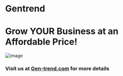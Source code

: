 # Gentrend
<h1>Grow <strong>YOUR</strong> Business at an Affordable Price!</h1>

![image](https://user-images.githubusercontent.com/62700592/185537948-cfaac83f-687b-43aa-a683-565e60413d5a.png)

<h3>Visit us at <a href = "gen-trend.com">Gen-trend.com</a> for more details</h3>
